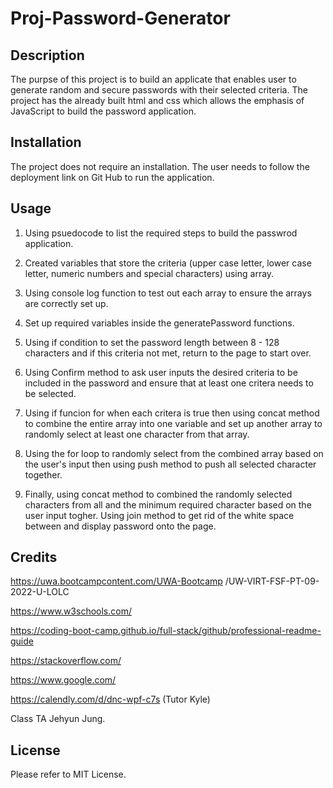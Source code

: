 # Proj-Password-Generator

## Description 

The purpse of this project is to build an applicate that enables user to generate random and secure passwords with their selected criteria. The project has the already built html and css which allows the emphasis of JavaScript to build the password application.

## Installation

The project does not require an installation. The user needs to follow the deployment link on Git Hub to run the application. 

## Usage

1. Using psuedocode to list  the required steps to build the passwrod application.

2. Created variables that store the criteria (upper case letter, lower case letter, numeric numbers and special characters) using array. 

3. Using console log function to test out each array to ensure the arrays are correctly set up.

4. Set up required variables inside the generatePassword functions.

5. Using if condition to set the password length between 8 - 128 characters and if this criteria not met, return to the page to start over. 

6. Using Confirm method to ask user inputs the desired criteria to be included in the password and ensure that at least one critera needs to be selected.

7. Using if funcion for when each critera is true then using concat method to combine the entire array into one variable and set up another array to randomly select at least one character from that array.

8. Using the for loop to randomly select from the combined array based on the user's input then using push method to push all selected character together.

9. Finally, using concat method to combined the randomly selected characters from all and the minimum required character based on the user input togher. Using join method to get rid of the white space between and display password onto the page.

## Credits

https://uwa.bootcampcontent.com/UWA-Bootcamp
/UW-VIRT-FSF-PT-09-2022-U-LOLC

https://www.w3schools.com/

https://coding-boot-camp.github.io/full-stack/github/professional-readme-guide

https://stackoverflow.com/

https://www.google.com/ 


https://calendly.com/d/dnc-wpf-c7s (Tutor Kyle)

Class TA Jehyun Jung.

## License

Please refer to MIT License.

